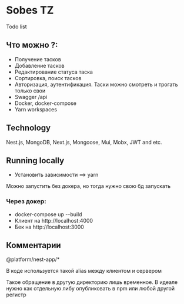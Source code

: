 # Sobes TZ
Todo list

## Что можно ?:
*  Получение тасков
*  Добавление тасков
*  Редактирование статуса таска
*  Сортировка, поиск тасков
*  Авторизация, аутентификация. Таски можно смотреть и трогать только свои
*  Swagger /api
*  Docker, docker-compose
*  Yarn workspaces


## Technology
Nest.js, MongoDB, Next.js, Mongoose, Mui, Mobx, JWT and etc.

## Running locally
* Установить зависимости ==> yarn

Можно запустить без докера, но тогда нужно свою бд запускать 
### Через докер:
* docker-compose up --build
* Клиент на http://localhost:4000
* Бек на http://localhost:3000

## Комментарии
@platform/nest-app/*

В коде используется такой alias между клиентом и сервером 

Такое обращение в другую директорию лишь временное. В идеале нужно как отдельную либу опубликовать в npm или любой другой регистр 
